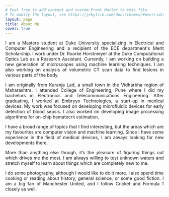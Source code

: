```yaml
---
# Feel free to add content and custom Front Matter to this file.
# To modify the layout, see https://jekyllrb.com/docs/themes/#overriding-theme-defaults
layout: page
title: About Me
cover: true
---
```

<div style="text-align: justify">
<p>I am a Masters student at Duke University specializing in Electrical and Computer Engineering and a recipient of the ECE department's Merit Scholarship. I work under Dr. Roarke Horstmeyer at the Duke Computational Optics Lab as a Research Assistant. Currently, I am working on building a new generation of microscopes using machine learning techniques. I am also working on analysis of volumetric CT scan data to find lesions in various parts of the body.<p>

<p>I am originally from Karanja Lad, a small town in the Vidharbha region of Maharashtra. I attended College of Engineering, Pune where I did my bachelors in Electronics and Telecommunications Engineering. After graduating, I worked at Embryyo Technologies, a start-up in medical devices. My work was focused on developing microfluidic devices for early detection of blood sepsis. I also worked on developing image processing algorithms for on-chip hematocrit estimation.<p>

<p>I have a broad range of topics that I find interesting, but the areas which are my favourites are computer vision and machine learning. Since I have some experience in the field of medical devices, I am always looking for new developments there.<p>

<p>More than anything else though, it’s the pleasure of figuring things out which drives me the most. I am always willing to test unknown waters and stretch myself to learn about things which are completely new to me.<p>

<p>I do some photography, although I would like to do it more. I also spend time cooking or reading about history, general science, or some good fiction. I am a big fan of Manchester United, and I follow Cricket and Formula 1 closely as well.<p>
